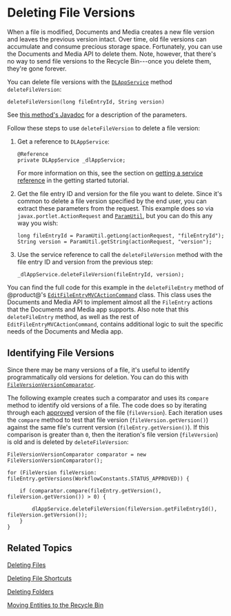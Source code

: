 # Deleting File Versions [](id=deleting-file-versions)

When a file is modified, Documents and Media creates a new file version and 
leaves the previous version intact. Over time, old file versions can accumulate 
and consume precious storage space. Fortunately, you can use the Documents and 
Media API to delete them. Note, however, that there's no way to send file 
versions to the Recycle Bin---once you delete them, they're gone forever. 

You can delete file versions with the 
[`DLAppService`](@platform-ref@/7.1-latest/javadocs/portal-kernel/com/liferay/document/library/kernel/service/DLAppService.html) 
method `deleteFileVersion`: 

    deleteFileVersion(long fileEntryId, String version)

See 
[this method's Javadoc](@platform-ref@/7.1-latest/javadocs/portal-kernel/com/liferay/document/library/kernel/service/DLAppService.html#deleteFileVersion-long-java.lang.String-) 
for a description of the parameters. 

Follow these steps to use `deleteFileVersion` to delete a file version:

1.  Get a reference to `DLAppService`: 

        @Reference
        private DLAppService _dlAppService;

    For more information on this, see the section on 
    [getting a service reference](/develop/tutorials/-/knowledge_base/7-1/getting-started-with-the-documents-and-media-api#getting-a-service-reference) 
    in the getting started tutorial. 

2.  Get the file entry ID and version for the file you want to delete. Since 
    it's common to delete a file version specified by the end user, you can 
    extract these parameters from the request. This example does so via 
    `javax.portlet.ActionRequest` and 
    [`ParamUtil`](@platform-ref@/7.1-latest/javadocs/portal-kernel/com/liferay/portal/kernel/util/ParamUtil.html), 
    but you can do this any way you wish: 

        long fileEntryId = ParamUtil.getLong(actionRequest, "fileEntryId");
        String version = ParamUtil.getString(actionRequest, "version");

3.  Use the service reference to call the `deleteFileVersion` method with the 
    file entry ID and version from the previous step: 

        _dlAppService.deleteFileVersion(fileEntryId, version);

You can find the full code for this example in the `deleteFileEntry` method of 
@product@'s 
[`EditFileEntryMVCActionCommand`](https://github.com/liferay/liferay-portal/blob/master/modules/apps/document-library/document-library-web/src/main/java/com/liferay/document/library/web/internal/portlet/action/EditFileEntryMVCActionCommand.java) 
class. This class uses the Documents and Media API to implement almost all the 
`FileEntry` actions that the Documents and Media app supports. Also note that 
this `deleteFileEntry` method, as well as the rest of 
`EditFileEntryMVCActionCommand`, contains additional logic to suit the specific 
needs of the Documents and Media app. 

## Identifying File Versions [](id=identifying-file-versions)

Since there may be many versions of a file, it's useful to 
identify programmatically old versions for deletion. You can do this with 
[`FileVersionVersionComparator`](@platform-ref@/7.1-latest/javadocs/portal-kernel/com/liferay/document/library/kernel/util/comparator/FileVersionVersionComparator.html). 

The following example creates such a comparator and uses its `compare` method to 
identify old versions of a file. The code does so by iterating through each 
[approved](/discover/portal/-/knowledge_base/7-1/workflow) 
version of the file (`fileVersion`). Each iteration uses the `compare` method to 
test that file version (`fileVersion.getVersion()`) against the same file's 
current version (`fileEntry.getVersion()`). If this comparison is greater than 
`0`, then the iteration's file version (`fileVersion`) is old and is deleted by 
`deleteFileVersion`: 

    FileVersionVersionComparator comparator = new FileVersionVersionComparator();

    for (FileVersion fileVersion: fileEntry.getVersions(WorkflowConstants.STATUS_APPROVED)) {

        if (comparator.compare(fileEntry.getVersion(), fileVersion.getVersion()) > 0) {

            dlAppService.deleteFileVersion(fileVersion.getFileEntryId(), fileVersion.getVersion());
        }
    }

## Related Topics [](id=related-topics)

[Deleting Files](/develop/tutorials/-/knowledge_base/7-1/deleting-files)

[Deleting File Shortcuts](/develop/tutorials/-/knowledge_base/7-1/deleting-file-shortcuts)

[Deleting Folders](/develop/tutorials/-/knowledge_base/7-1/deleting-folders)

[Moving Entities to the Recycle Bin](/develop/tutorials/-/knowledge_base/7-1/moving-entities-to-the-recycle-bin)
